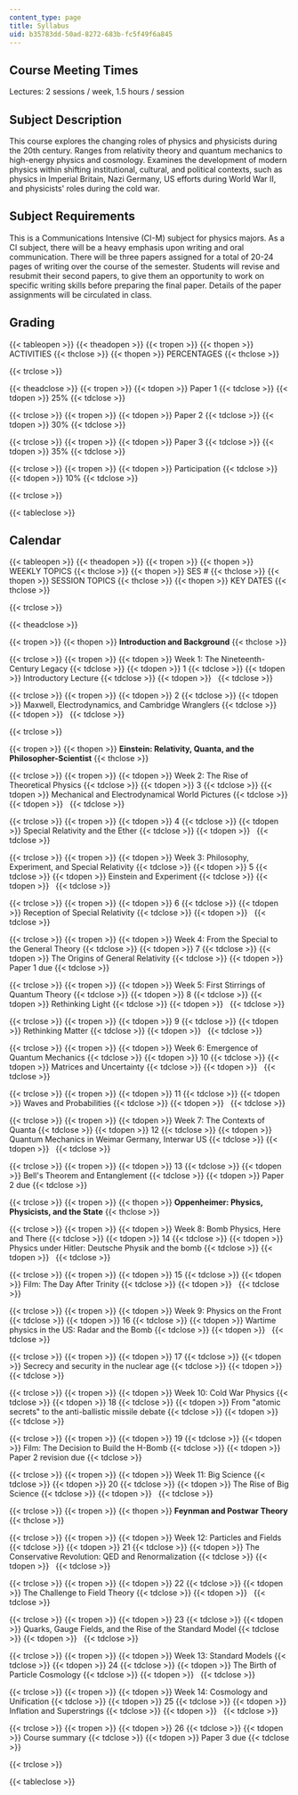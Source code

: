 ```yaml
---
content_type: page
title: Syllabus
uid: b35783dd-50ad-8272-683b-fc5f49f6a845
---
```


Course Meeting Times
--------------------

Lectures: 2 sessions / week, 1.5 hours / session

Subject Description
-------------------

This course explores the changing roles of physics and physicists during the 20th century. Ranges from relativity theory and quantum mechanics to high-energy physics and cosmology. Examines the development of modern physics within shifting institutional, cultural, and political contexts, such as physics in Imperial Britain, Nazi Germany, US efforts during World War II, and physicists' roles during the cold war.

Subject Requirements
--------------------

This is a Communications Intensive (CI-M) subject for physics majors. As a CI subject, there will be a heavy emphasis upon writing and oral communication. There will be three papers assigned for a total of 20-24 pages of writing over the course of the semester. Students will revise and resubmit their second papers, to give them an opportunity to work on specific writing skills before preparing the final paper. Details of the paper assignments will be circulated in class.

Grading
-------

{{< tableopen >}}
{{< theadopen >}}
{{< tropen >}}
{{< thopen >}}
ACTIVITIES
{{< thclose >}}
{{< thopen >}}
PERCENTAGES
{{< thclose >}}

{{< trclose >}}

{{< theadclose >}}
{{< tropen >}}
{{< tdopen >}}
Paper 1
{{< tdclose >}}
{{< tdopen >}}
25%
{{< tdclose >}}

{{< trclose >}}
{{< tropen >}}
{{< tdopen >}}
Paper 2
{{< tdclose >}}
{{< tdopen >}}
30%
{{< tdclose >}}

{{< trclose >}}
{{< tropen >}}
{{< tdopen >}}
Paper 3
{{< tdclose >}}
{{< tdopen >}}
35%
{{< tdclose >}}

{{< trclose >}}
{{< tropen >}}
{{< tdopen >}}
Participation
{{< tdclose >}}
{{< tdopen >}}
10%
{{< tdclose >}}

{{< trclose >}}

{{< tableclose >}}

Calendar
--------

{{< tableopen >}}
{{< theadopen >}}
{{< tropen >}}
{{< thopen >}}
WEEKLY TOPICS
{{< thclose >}}
{{< thopen >}}
SES #
{{< thclose >}}
{{< thopen >}}
SESSION TOPICS
{{< thclose >}}
{{< thopen >}}
KEY DATES
{{< thclose >}}

{{< trclose >}}

{{< theadclose >}}

{{< tropen >}}
{{< thopen >}}
**Introduction and Background**
{{< thclose >}}

{{< trclose >}}
{{< tropen >}}
{{< tdopen >}}
Week 1: The Nineteenth-Century Legacy
{{< tdclose >}}
{{< tdopen >}}
1
{{< tdclose >}}
{{< tdopen >}}
Introductory Lecture
{{< tdclose >}}
{{< tdopen >}}
 
{{< tdclose >}}

{{< trclose >}}
{{< tropen >}}
{{< tdopen >}}
2
{{< tdclose >}}
{{< tdopen >}}
Maxwell, Electrodynamics, and Cambridge Wranglers
{{< tdclose >}}
{{< tdopen >}}
 
{{< tdclose >}}

{{< trclose >}}

{{< tropen >}}
{{< thopen >}}
**Einstein: Relativity, Quanta, and the Philosopher-Scientist**
{{< thclose >}}

{{< trclose >}}
{{< tropen >}}
{{< tdopen >}}
Week 2: The Rise of Theoretical Physics
{{< tdclose >}}
{{< tdopen >}}
3
{{< tdclose >}}
{{< tdopen >}}
Mechanical and Electrodynamical World Pictures
{{< tdclose >}}
{{< tdopen >}}
 
{{< tdclose >}}

{{< trclose >}}
{{< tropen >}}
{{< tdopen >}}
4
{{< tdclose >}}
{{< tdopen >}}
Special Relativity and the Ether
{{< tdclose >}}
{{< tdopen >}}
 
{{< tdclose >}}

{{< trclose >}}
{{< tropen >}}
{{< tdopen >}}
Week 3: Philosophy, Experiment, and Special Relativity
{{< tdclose >}}
{{< tdopen >}}
5
{{< tdclose >}}
{{< tdopen >}}
Einstein and Experiment
{{< tdclose >}}
{{< tdopen >}}
 
{{< tdclose >}}

{{< trclose >}}
{{< tropen >}}
{{< tdopen >}}
6
{{< tdclose >}}
{{< tdopen >}}
Reception of Special Relativity
{{< tdclose >}}
{{< tdopen >}}
 
{{< tdclose >}}

{{< trclose >}}
{{< tropen >}}
{{< tdopen >}}
Week 4: From the Special to the General Theory
{{< tdclose >}}
{{< tdopen >}}
7
{{< tdclose >}}
{{< tdopen >}}
The Origins of General Relativity
{{< tdclose >}}
{{< tdopen >}}
Paper 1 due
{{< tdclose >}}

{{< trclose >}}
{{< tropen >}}
{{< tdopen >}}
Week 5: First Stirrings of Quantum Theory
{{< tdclose >}}
{{< tdopen >}}
8
{{< tdclose >}}
{{< tdopen >}}
Rethinking Light
{{< tdclose >}}
{{< tdopen >}}
 
{{< tdclose >}}

{{< trclose >}}
{{< tropen >}}
{{< tdopen >}}
9
{{< tdclose >}}
{{< tdopen >}}
Rethinking Matter
{{< tdclose >}}
{{< tdopen >}}
 
{{< tdclose >}}

{{< trclose >}}
{{< tropen >}}
{{< tdopen >}}
Week 6: Emergence of Quantum Mechanics
{{< tdclose >}}
{{< tdopen >}}
10
{{< tdclose >}}
{{< tdopen >}}
Matrices and Uncertainty
{{< tdclose >}}
{{< tdopen >}}
 
{{< tdclose >}}

{{< trclose >}}
{{< tropen >}}
{{< tdopen >}}
11
{{< tdclose >}}
{{< tdopen >}}
Waves and Probabilities
{{< tdclose >}}
{{< tdopen >}}
 
{{< tdclose >}}

{{< trclose >}}
{{< tropen >}}
{{< tdopen >}}
Week 7: The Contexts of Quanta
{{< tdclose >}}
{{< tdopen >}}
12
{{< tdclose >}}
{{< tdopen >}}
Quantum Mechanics in Weimar Germany, Interwar US
{{< tdclose >}}
{{< tdopen >}}
 
{{< tdclose >}}

{{< trclose >}}
{{< tropen >}}
{{< tdopen >}}
13
{{< tdclose >}}
{{< tdopen >}}
Bell's Theorem and Entanglement
{{< tdclose >}}
{{< tdopen >}}
Paper 2 due
{{< tdclose >}}

{{< trclose >}}
{{< tropen >}}
{{< thopen >}}
**Oppenheimer: Physics, Physicists, and the State**
{{< thclose >}}

{{< trclose >}}
{{< tropen >}}
{{< tdopen >}}
Week 8: Bomb Physics, Here and There
{{< tdclose >}}
{{< tdopen >}}
14
{{< tdclose >}}
{{< tdopen >}}
Physics under Hitler: Deutsche Physik and the bomb
{{< tdclose >}}
{{< tdopen >}}
 
{{< tdclose >}}

{{< trclose >}}
{{< tropen >}}
{{< tdopen >}}
15
{{< tdclose >}}
{{< tdopen >}}
Film: The Day After Trinity
{{< tdclose >}}
{{< tdopen >}}
 
{{< tdclose >}}

{{< trclose >}}
{{< tropen >}}
{{< tdopen >}}
Week 9: Physics on the Front
{{< tdclose >}}
{{< tdopen >}}
16
{{< tdclose >}}
{{< tdopen >}}
Wartime physics in the US: Radar and the Bomb
{{< tdclose >}}
{{< tdopen >}}
 
{{< tdclose >}}

{{< trclose >}}
{{< tropen >}}
{{< tdopen >}}
17
{{< tdclose >}}
{{< tdopen >}}
Secrecy and security in the nuclear age
{{< tdclose >}}
{{< tdopen >}}
 
{{< tdclose >}}

{{< trclose >}}
{{< tropen >}}
{{< tdopen >}}
Week 10: Cold War Physics
{{< tdclose >}}
{{< tdopen >}}
18
{{< tdclose >}}
{{< tdopen >}}
From "atomic secrets" to the anti-ballistic missile debate
{{< tdclose >}}
{{< tdopen >}}
 
{{< tdclose >}}

{{< trclose >}}
{{< tropen >}}
{{< tdopen >}}
19
{{< tdclose >}}
{{< tdopen >}}
Film: The Decision to Build the H-Bomb
{{< tdclose >}}
{{< tdopen >}}
Paper 2 revision due
{{< tdclose >}}

{{< trclose >}}
{{< tropen >}}
{{< tdopen >}}
Week 11: Big Science
{{< tdclose >}}
{{< tdopen >}}
20
{{< tdclose >}}
{{< tdopen >}}
The Rise of Big Science
{{< tdclose >}}
{{< tdopen >}}
 
{{< tdclose >}}

{{< trclose >}}
{{< tropen >}}
{{< thopen >}}
**Feynman and Postwar Theory**
{{< thclose >}}

{{< trclose >}}
{{< tropen >}}
{{< tdopen >}}
Week 12: Particles and Fields
{{< tdclose >}}
{{< tdopen >}}
21
{{< tdclose >}}
{{< tdopen >}}
The Conservative Revolution: QED and Renormalization
{{< tdclose >}}
{{< tdopen >}}
 
{{< tdclose >}}

{{< trclose >}}
{{< tropen >}}
{{< tdopen >}}
22
{{< tdclose >}}
{{< tdopen >}}
The Challenge to Field Theory
{{< tdclose >}}
{{< tdopen >}}
 
{{< tdclose >}}

{{< trclose >}}
{{< tropen >}}
{{< tdopen >}}
23
{{< tdclose >}}
{{< tdopen >}}
Quarks, Gauge Fields, and the Rise of the Standard Model
{{< tdclose >}}
{{< tdopen >}}
 
{{< tdclose >}}

{{< trclose >}}
{{< tropen >}}
{{< tdopen >}}
Week 13: Standard Models
{{< tdclose >}}
{{< tdopen >}}
24
{{< tdclose >}}
{{< tdopen >}}
The Birth of Particle Cosmology
{{< tdclose >}}
{{< tdopen >}}
 
{{< tdclose >}}

{{< trclose >}}
{{< tropen >}}
{{< tdopen >}}
Week 14: Cosmology and Unification
{{< tdclose >}}
{{< tdopen >}}
25
{{< tdclose >}}
{{< tdopen >}}
Inflation and Superstrings
{{< tdclose >}}
{{< tdopen >}}
 
{{< tdclose >}}

{{< trclose >}}
{{< tropen >}}
{{< tdopen >}}
26
{{< tdclose >}}
{{< tdopen >}}
Course summary
{{< tdclose >}}
{{< tdopen >}}
Paper 3 due
{{< tdclose >}}

{{< trclose >}}

{{< tableclose >}}